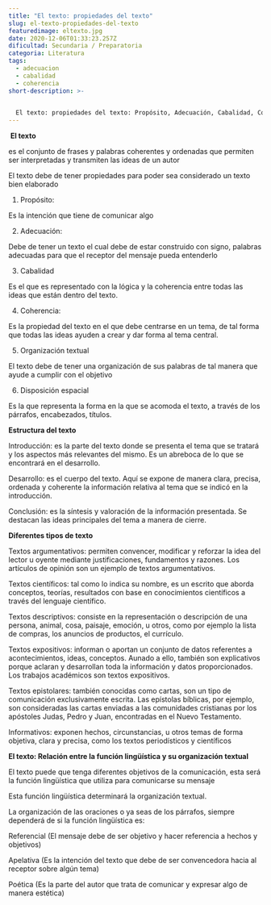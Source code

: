 ```yaml
---
title: "El texto: propiedades del texto"
slug: el-texto-propiedades-del-texto
featuredimage: eltexto.jpg
date: 2020-12-06T01:33:23.257Z
dificultad: Secundaria / Preparatoria
categoria: Literatura
tags:
  - adecuacion
  - cabalidad
  - coherencia
short-description: >-
  

  El texto: propiedades del texto: Propósito, Adecuación, Cabalidad, Coherencia, Organización textual y Disposición espacial, Relación entre la función lingüística y su organización textual
---
```



 **El texto**

es el conjunto de frases y palabras coherentes y ordenadas que permiten ser interpretadas y transmiten las ideas de un autor

El texto debe de tener propiedades para poder sea considerado un texto bien elaborado 

1. Propósito:

Es la intención que tiene de comunicar algo  

2. Adecuación:

Debe de tener un texto el cual debe de estar construido con signo, palabras adecuadas para que el receptor del mensaje pueda entenderlo 

3. Cabalidad 

Es el que es representado con la lógica y la coherencia entre todas las ideas que están dentro del texto.

4. Coherencia:

Es la propiedad del texto en el que debe centrarse en un tema, de tal forma que todas las ideas ayuden a crear y dar forma al tema central.

5. Organización textual 

El texto debe de tener una organización de sus palabras de tal manera que ayude a cumplir con el objetivo

6. Disposición espacial 

Es la que representa la forma en la que se acomoda el texto, a través de los párrafos, encabezados, títulos.

**Estructura del texto** 

Introducción: es la parte del texto donde se presenta el tema que se tratará y los aspectos más relevantes del mismo. Es un abreboca de lo que se encontrará en el desarrollo.

Desarrollo: es el cuerpo del texto. Aquí se expone de manera clara, precisa, ordenada y coherente la información relativa al tema que se indicó en la introducción.

Conclusión: es la síntesis y valoración de la información presentada. Se destacan las ideas principales del tema a manera de cierre.

**Diferentes tipos de texto** 

Textos argumentativos: permiten convencer, modificar y reforzar la idea del lector u oyente mediante justificaciones, fundamentos y razones. Los artículos de opinión son un ejemplo de textos argumentativos.

Textos científicos: tal como lo indica su nombre, es un escrito que aborda conceptos, teorías, resultados con base en conocimientos científicos a través del lenguaje científico.

Textos descriptivos: consiste en la representación o descripción de una persona, animal, cosa, paisaje, emoción, u otros, como por ejemplo la lista de compras, los anuncios de productos, el currículo.

Textos expositivos: informan o aportan un conjunto de datos referentes a acontecimientos, ideas, conceptos. Aunado a ello, también son explicativos porque aclaran y desarrollan toda la información y datos proporcionados. Los trabajos académicos son textos expositivos.

Textos epistolares: también conocidas como cartas, son un tipo de comunicación exclusivamente escrita. Las epístolas bíblicas, por ejemplo, son consideradas las cartas enviadas a las comunidades cristianas por los apóstoles Judas, Pedro y Juan, encontradas en el Nuevo Testamento.

Informativos: exponen hechos, circunstancias, u otros temas de forma objetiva, clara y precisa, como los textos periodísticos y científicos

**El texto: Relación entre la función lingüística y su organización textual**  

El texto puede que tenga diferentes objetivos de la comunicación, esta será la función lingüística que utiliza para comunicarse su mensaje

Esta función lingüística determinará la organización textual.

La organización de las oraciones o ya seas de los párrafos, siempre dependerá de si la función lingüística es:

Referencial (El mensaje debe de ser objetivo y hacer referencia a hechos y objetivos)

Apelativa (Es la intención del texto que debe de ser convencedora hacia al receptor sobre algún tema)

Poética (Es la parte del autor que trata de comunicar y expresar algo de manera estética)